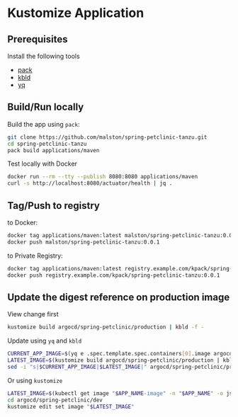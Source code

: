 # Kustomize Application

## Prerequisites

Install the following tools

- [pack](https://github.com/buildpacks/pack)
- [kbld](https://carvel.dev/kbld/)
- [yq](https://github.com/mikefarah/yq)

## Build/Run locally

Build the app using `pack`:

```sh
git clone https://github.com/malston/spring-petclinic-tanzu.git
cd spring-petclinic-tanzu
pack build applications/maven
```

Test locally with Docker

```sh
docker run --rm --tty --publish 8080:8080 applications/maven
curl -s http://localhost:8080/actuator/health | jq .
```

## Tag/Push to registry

to Docker:

```sh
docker tag applications/maven:latest malston/spring-petclinic-tanzu:0.0.1
docker push malston/spring-petclinic-tanzu:0.0.1
```

to Private Registry:

```sh
docker tag applications/maven:latest registry.example.com/kpack/spring-petclinic-tanzu:0.0.1
docker push registry.example.com/kpack/spring-petclinic-tanzu:0.0.1
```

## Update the digest reference on production image

View change first

```sh
kustomize build argocd/spring-petclinic/production | kbld -f -
```

Update using `yq` and `kbld`

```sh
CURRENT_APP_IMAGE=$(yq e .spec.template.spec.containers[0].image argocd/spring-petclinic/production/deployment.yaml)
LATEST_IMAGE=$(kustomize build argocd/spring-petclinic/production | kbld -f - | grep -e 'image:' | awk '{print $NF}')
sed -i "s|$CURRENT_APP_IMAGE|$LATEST_IMAGE|" argocd/spring-petclinic/production/deployment.yaml
```

Or using `kustomize`

```sh
LATEST_IMAGE=$(kubectl get image "$APP_NAME-image" -n "$APP_NAME" -o jsonpath="{.status.latestImage}")
cd argocd/spring-petclinic/dev
kustomize edit set image "$LATEST_IMAGE"
```

